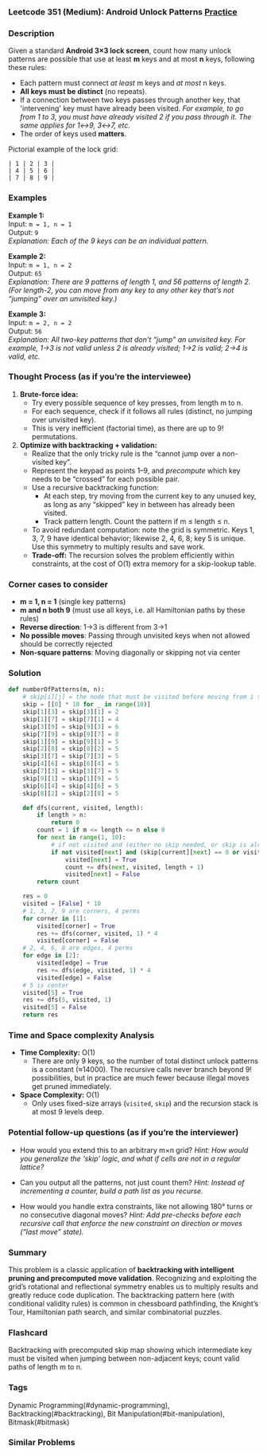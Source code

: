 ### Leetcode 351 (Medium): Android Unlock Patterns [Practice](https://leetcode.com/problems/android-unlock-patterns)

### Description  
Given a standard **Android 3×3 lock screen**, count how many unlock patterns are possible that use at least **m** keys and at most **n** keys, following these rules:
- Each pattern must connect *at least* m keys and *at most* n keys.
- **All keys must be distinct** (no repeats).
- If a connection between two keys passes through another key, that 'intervening' key must have already been visited. *For example, to go from 1 to 3, you must have already visited 2 if you pass through it. The same applies for 1↔9, 3↔7, etc.*
- The order of keys used **matters**.

Pictorial example of the lock grid:
```
| 1 | 2 | 3 |
| 4 | 5 | 6 |
| 7 | 8 | 9 |
```

### Examples  

**Example 1:**  
Input: `m = 1, n = 1`  
Output: `9`  
*Explanation: Each of the 9 keys can be an individual pattern.*

**Example 2:**  
Input: `m = 1, n = 2`  
Output: `65`  
*Explanation: There are 9 patterns of length 1, and 56 patterns of length 2. (For length-2, you can move from any key to any other key that’s not “jumping” over an unvisited key.)*

**Example 3:**  
Input: `m = 2, n = 2`  
Output: `56`  
*Explanation: All two-key patterns that don’t “jump” an unvisited key. For example, 1→3 is not valid unless 2 is already visited; 1→2 is valid; 2→4 is valid, etc.*


### Thought Process (as if you’re the interviewee)  
1. **Brute-force idea:**  
   - Try every possible sequence of key presses, from length m to n.
   - For each sequence, check if it follows all rules (distinct, no jumping over unvisited key).
   - This is very inefficient (factorial time), as there are up to 9! permutations.
2. **Optimize with backtracking + validation:**  
   - Realize that the only tricky rule is the “cannot jump over a non-visited key”.
   - Represent the keypad as points 1–9, and *precompute* which key needs to be “crossed” for each possible pair.
   - Use a recursive backtracking function:
     - At each step, try moving from the current key to any unused key, as long as any “skipped” key in between has already been visited.
     - Track pattern length. Count the pattern if m ≤ length ≤ n.
   - To avoid redundant computation: note the grid is symmetric. Keys 1, 3, 7, 9 have identical behavior; likewise 2, 4, 6, 8; key 5 is unique. Use this symmetry to multiply results and save work.
   - **Trade-off:** The recursion solves the problem efficiently within constraints, at the cost of O(1) extra memory for a skip-lookup table.

### Corner cases to consider  
- **m = 1, n = 1** (single key patterns)
- **m and n both 9** (must use all keys, i.e. all Hamiltonian paths by these rules)
- **Reverse direction**: 1→3 is different from 3→1
- **No possible moves**: Passing through unvisited keys when not allowed should be correctly rejected
- **Non-square patterns**: Moving diagonally or skipping not via center

### Solution

```python
def numberOfPatterns(m, n):
    # skip[i][j] = the node that must be visited before moving from i to j, or 0 if nothing is skipped
    skip = [[0] * 10 for _ in range(10)]
    skip[1][3] = skip[3][1] = 2
    skip[1][7] = skip[7][1] = 4
    skip[3][9] = skip[9][3] = 6
    skip[7][9] = skip[9][7] = 8
    skip[1][9] = skip[9][1] = 5
    skip[2][8] = skip[8][2] = 5
    skip[3][7] = skip[7][3] = 5
    skip[4][6] = skip[6][4] = 5
    skip[7][3] = skip[3][7] = 5
    skip[9][1] = skip[1][9] = 5
    skip[6][4] = skip[4][6] = 5
    skip[8][2] = skip[2][8] = 5

    def dfs(current, visited, length):
        if length > n:
            return 0
        count = 1 if m <= length <= n else 0
        for next in range(1, 10):
            # if not visited and (either no skip needed, or skip is already visited)
            if not visited[next] and (skip[current][next] == 0 or visited[skip[current][next]]):
                visited[next] = True
                count += dfs(next, visited, length + 1)
                visited[next] = False
        return count

    res = 0
    visited = [False] * 10
    # 1, 3, 7, 9 are corners, 4 perms
    for corner in [1]:
        visited[corner] = True
        res += dfs(corner, visited, 1) * 4
        visited[corner] = False
    # 2, 4, 6, 8 are edges, 4 perms
    for edge in [2]:
        visited[edge] = True
        res += dfs(edge, visited, 1) * 4
        visited[edge] = False
    # 5 is center
    visited[5] = True
    res += dfs(5, visited, 1)
    visited[5] = False
    return res
```

### Time and Space complexity Analysis  

- **Time Complexity:** O(1)
  - There are only 9 keys, so the number of total distinct unlock patterns is a constant (≈14000). The recursive calls never branch beyond 9! possibilities, but in practice are much fewer because illegal moves get pruned immediately.
- **Space Complexity:** O(1)
  - Only uses fixed-size arrays (`visited`, `skip`) and the recursion stack is at most 9 levels deep.

### Potential follow-up questions (as if you’re the interviewer)  

- How would you extend this to an arbitrary m×n grid?
  *Hint: How would you generalize the ‘skip’ logic, and what if cells are not in a regular lattice?*

- Can you output all the patterns, not just count them?
  *Hint: Instead of incrementing a counter, build a path list as you recurse.*

- How would you handle extra constraints, like not allowing 180° turns or no consecutive diagonal moves?
  *Hint: Add pre-checks before each recursive call that enforce the new constraint on direction or moves (“last move” state).*

### Summary
This problem is a classic application of **backtracking with intelligent pruning and precomputed move validation**. Recognizing and exploiting the grid’s rotational and reflectional symmetry enables us to multiply results and greatly reduce code duplication. The backtracking pattern here (with conditional validity rules) is common in chessboard pathfinding, the Knight’s Tour, Hamiltonian path search, and similar combinatorial puzzles.


### Flashcard
Backtracking with precomputed skip map showing which intermediate key must be visited when jumping between non-adjacent keys; count valid paths of length m to n.

### Tags
Dynamic Programming(#dynamic-programming), Backtracking(#backtracking), Bit Manipulation(#bit-manipulation), Bitmask(#bitmask)

### Similar Problems
